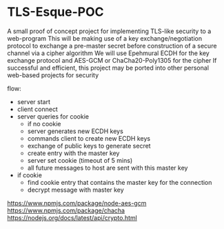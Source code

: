 # TLS-Esque-POC
A small proof of concept project for implementing TLS-like security to a web-program
This will be making use of a key exchange/negotiation protocol to exchange a pre-master secret before construction of a secure channel via a cipher algorithm
We will use Epehmural ECDH for the key exchange protocol and AES-GCM or ChaCha20-Poly1305 for the cipher
If successful and efficient, this project may be ported into other personal web-based projects for security

flow:
* server start
* client connect
* server queries for cookie
  * if no cookie
  * server generates new ECDH keys
  * commands client to create new ECDH keys
  * exchange of public keys to generate secret
  * create entry with the master key
  * server set cookie (timeout of 5 mins)
  * all future messages to host are sent with this master key
* if cookie
  * find cookie entry that contains the master key for the connection
  * decrypt message with master key

https://www.npmjs.com/package/node-aes-gcm
https://www.npmjs.com/package/chacha
https://nodejs.org/docs/latest/api/crypto.html
